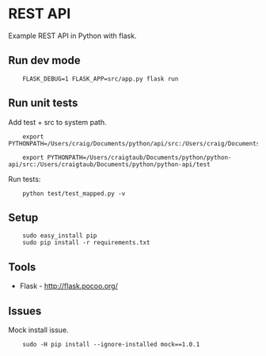 # REST API

Example REST API in Python with flask.

## Run dev mode

        FLASK_DEBUG=1 FLASK_APP=src/app.py flask run

## Run unit tests
Add test + src to system path.

        export PYTHONPATH=/Users/craig/Documents/python/api/src:/Users/craig/Documents/python/api/test

        export PYTHONPATH=/Users/craigtaub/Documents/python/python-api/src:/Users/craigtaub/Documents/python/python-api/test
    
Run tests:

        python test/test_mapped.py -v

## Setup
        sudo easy_install pip
        sudo pip install -r requirements.txt

## Tools
- Flask - http://flask.pocoo.org/

## Issues
Mock install issue.

        sudo -H pip install --ignore-installed mock==1.0.1